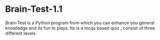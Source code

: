 # Brain-Test-1.1
Brain-Test is a Python program from which you can enhance you general knowledge and its fun to plays. Its is a mcqs based quiz , consist of three different levels.

